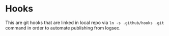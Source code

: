 # Hooks

This are git hooks that are linked in local repo via `ln -s .github/hooks .git` command in order to automate publishing from logsec.

